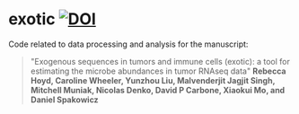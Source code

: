 # exotic [![DOI](https://zenodo.org/badge/512768083.svg)](https://zenodo.org/badge/latestdoi/512768083)

Code related to data processing and analysis for the manuscript: 
> "Exogenous sequences in tumors and immune cells (exotic): a tool for estimating the microbe abundances in tumor RNAseq data"
__Rebecca Hoyd, Caroline Wheeler, Yunzhou Liu, Malvenderjit Jagjit Singh, Mitchell Muniak, Nicolas Denko, David P Carbone, Xiaokui Mo, and Daniel Spakowicz__

